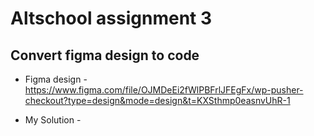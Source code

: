 # Altschool assignment 3

## Convert figma design to code

+ Figma design - https://www.figma.com/file/OJMDeEi2fWlPBFrlJFEgFx/wp-pusher-checkout?type=design&mode=design&t=KXSthmp0easnvUhR-1

+ My Solution - 